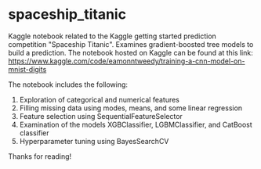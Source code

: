 # spaceship_titanic
Kaggle notebook related to the Kaggle getting started prediction competition "Spaceship Titanic".  Examines gradient-boosted tree models to build a prediction.  The notebook hosted on Kaggle can be found at this link:
https://www.kaggle.com/code/eamonntweedy/training-a-cnn-model-on-mnist-digits


The notebook includes the following:

1. Exploration of categorical and numerical features
2. Filling missing data using modes, means, and some linear regression
3. Feature selection using SequentialFeatureSelector
4. Examination of the models XGBClassifier, LGBMClassifier, and CatBoost classifier
5. Hyperparameter tuning using BayesSearchCV

Thanks for reading!

